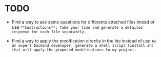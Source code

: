 # TODO

- Find a way to ask same questions for differents attached files intead of use
`**Instructions**: Take your time and generate a detailed response for each file separately.`

- Find a way to apply the modification direclty in the ide instead of use 
`As an expert backend developer, generate a shell script (install.sh) that will apply the proposed modifications to my project.`